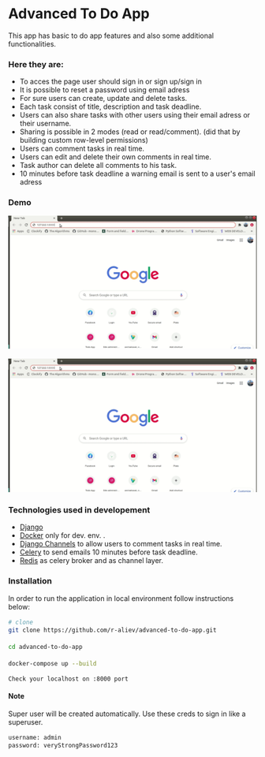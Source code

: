 # Advanced To Do App
  
  This app has basic to do app features and also some additional functionalities.
 
  ### Here they are:

  - To acces the page user should sign in or sign up/sign in
  - It is possible to reset a password using email adress
  - For sure users can create, update and delete tasks.
  - Each task consist of title, description and task deadline.
  - Users can also share tasks with other users using their email adress or their username.
  - Sharing is possible in 2 modes (read or read/comment). (did that by building custom row-level permissions)
  - Users can comment tasks in real time.
  - Users can edit and delete their own comments in real time.
  - Task author can delete all comments to his task.
  - 10 minutes before task deadline a warning email is sent to a user's email adress

  ### Demo
  ![Login and CRUD of Tasks demo](demo-gif/crud.gif)
  <br/>
  <br/>
  ![Share and Comment demo](demo-gif/crud.gif)

  ### Technologies used in developement

  - [Django](https://www.djangoproject.com/)
  - [Docker](https://www.docker.com/) only for dev. env. .
  - [Django Channels](https://channels.readthedocs.io/) to allow users to comment tasks in real time.
  - [Celery](https://docs.celeryproject.org/) to send emails 10 minutes before task deadline.
  - [Redis](https://redis.io/) as celery broker and as channel layer.

    
    
  ### Installation
  In order to run the application in local environment follow instructions below:
  
  ```bash
  # clone
  git clone https://github.com/r-aliev/advanced-to-do-app.git
  
  cd advanced-to-do-app
  
  docker-compose up --build

  ```
    Check your localhost on :8000 port
  
  #### Note 
  Super user will be created automatically.
  Use these creds to sign in like a superuser.
  ```
  username: admin
  password: veryStrongPassword123
  ```
